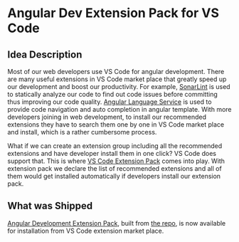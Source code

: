 # Angular Dev Extension Pack for VS Code

## Idea Description

Most of our web developers use VS Code for angular development. There are many useful extensions in VS Code market place that greatly speed up our
development and boost our productivity. For example, [SonarLint](https://marketplace.visualstudio.com/items?itemName=SonarSource.sonarlint-vscode) is used to statically analyze our code to find out code issues before committing
thus improving our code quality. [Angular Language Service](https://marketplace.visualstudio.com/items?itemName=Angular.ng-template) is used to provide code navigation and auto completion in angular template. With more
developers joining in web development, to install our recommended extensions they have to search them one by one in VS Code market place and
install, which is a rather cumbersome process.

What if we can create an extension group including all the recommended extensions and have developer
install them in one click? VS Code does support that. This is where [VS Code Extension Pack](https://code.visualstudio.com/api/references/extension-manifest#extension-packs) comes into play. With extension pack we declare the list of recommended extensions and all of them would get installed automatically if developers install our extension pack.

## What was Shipped

[Angular Development Extension Pack](https://marketplace.visualstudio.com/items?itemName=AGFAHealthcareIT.angular-dev-pack), built from [the repo](https://github.com/connorlufei/angular-dev-pack), is now available for installation from VS Code extension market place.

